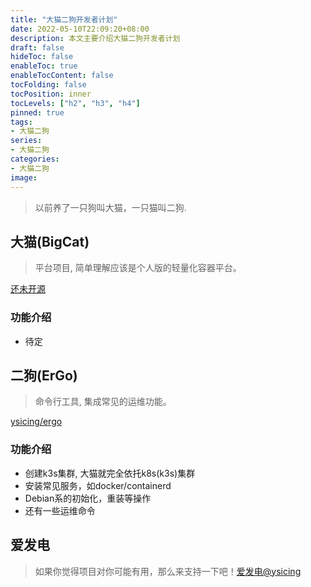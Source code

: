 ```yaml
---
title: "大猫二狗开发者计划"
date: 2022-05-10T22:09:20+08:00
description: 本文主要介绍大猫二狗开发者计划
draft: false
hideToc: false
enableToc: true
enableTocContent: false
tocFolding: false
tocPosition: inner
tocLevels: ["h2", "h3", "h4"]
pinned: true
tags: 
- 大猫二狗
series:
- 大猫二狗
categories:
- 大猫二狗
image:
---
```


> 以前养了一只狗叫大猫，一只猫叫二狗.

## 大猫(BigCat)

> 平台项目, 简单理解应该是个人版的轻量化容器平台。

[还未开源](https://github.com/ysicing/next)

### 功能介绍

- 待定

## 二狗(ErGo)

> 命令行工具, 集成常见的运维功能。

[ysicing/ergo](https://github.com/ysicing/ergo)

### 功能介绍

- 创建k3s集群, 大猫就完全依托k8s(k3s)集群
- 安装常见服务，如docker/containerd
- Debian系的初始化，重装等操作
- 还有一些运维命令

## 爱发电

> 如果你觉得项目对你可能有用，那么来支持一下吧！[爱发电@ysicing](https://afdian.net/@ysicing)
